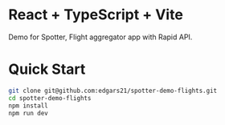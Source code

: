 # React + TypeScript + Vite

Demo for Spotter, Flight aggregator app with Rapid API.

# Quick Start

```bash
git clone git@github.com:edgars21/spotter-demo-flights.git
cd spotter-demo-flights
npm install
npm run dev 
```